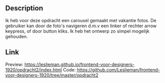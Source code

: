 ## Description

Ik heb voor deze opdracht een carousel gemaakt met vakantie fotos. De gebruiker kan door de foto's navigeren d.m.v een linker of rechter arrow keypress, of door button kliks. Ik heb het ontwerp zo simpel mogelijk gehouden.


## Link


Preview: https://leslieman.github.io/frontend-voor-designers-1920/opdracht2/index.html
Code: https://github.com/Leslieman/frontend-voor-designers-1920/tree/master/opdracht2